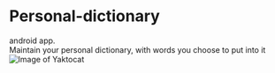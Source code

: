 # Personal-dictionary
android app.
<br>Maintain your personal dictionary, with words you choose to put into it<br>
![Image of Yaktocat](https://octodex.github.com/images/yaktocat.png)
